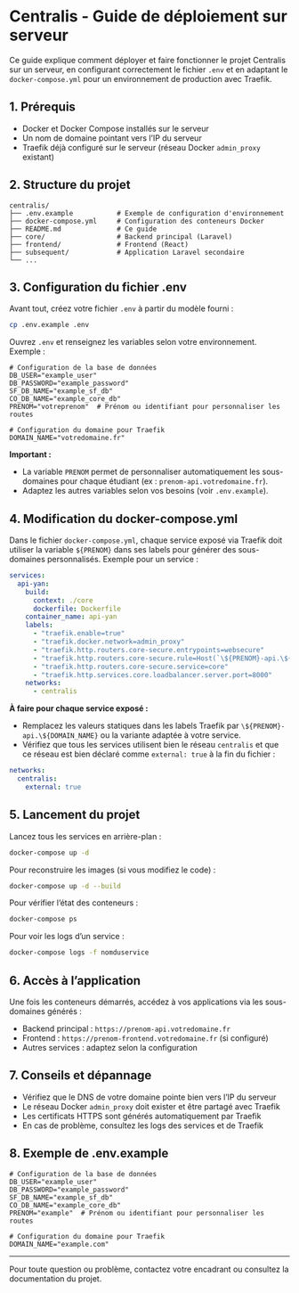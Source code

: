 # Centralis - Guide de déploiement sur serveur

Ce guide explique comment déployer et faire fonctionner le projet Centralis sur un serveur, en configurant correctement le fichier `.env` et en adaptant le `docker-compose.yml` pour un environnement de production avec Traefik.

## 1. Prérequis

- Docker et Docker Compose installés sur le serveur
- Un nom de domaine pointant vers l’IP du serveur
- Traefik déjà configuré sur le serveur (réseau Docker `admin_proxy` existant)

## 2. Structure du projet

```
centralis/
├── .env.example           # Exemple de configuration d'environnement
├── docker-compose.yml     # Configuration des conteneurs Docker
├── README.md              # Ce guide
├── core/                  # Backend principal (Laravel)
├── frontend/              # Frontend (React)
├── subsequent/            # Application Laravel secondaire
└── ...
```

## 3. Configuration du fichier .env

Avant tout, créez votre fichier `.env` à partir du modèle fourni :

```bash
cp .env.example .env
```

Ouvrez `.env` et renseignez les variables selon votre environnement. Exemple :

```dotenv
# Configuration de la base de données
DB_USER="example_user"
DB_PASSWORD="example_password"
SF_DB_NAME="example_sf_db"
CO_DB_NAME="example_core_db"
PRENOM="votreprenom"  # Prénom ou identifiant pour personnaliser les routes

# Configuration du domaine pour Traefik
DOMAIN_NAME="votredomaine.fr"
```

**Important :**
- La variable `PRENOM` permet de personnaliser automatiquement les sous-domaines pour chaque étudiant (ex : `prenom-api.votredomaine.fr`).
- Adaptez les autres variables selon vos besoins (voir `.env.example`).

## 4. Modification du docker-compose.yml

Dans le fichier `docker-compose.yml`, chaque service exposé via Traefik doit utiliser la variable `${PRENOM}` dans ses labels pour générer des sous-domaines personnalisés. Exemple pour un service :

```yaml
services:
  api-yan:
    build:
      context: ./core
      dockerfile: Dockerfile
    container_name: api-yan
    labels:
      - "traefik.enable=true"
      - "traefik.docker.network=admin_proxy"
      - "traefik.http.routers.core-secure.entrypoints=websecure"
      - "traefik.http.routers.core-secure.rule=Host(`\${PRENOM}-api.\${DOMAIN_NAME}`)"
      - "traefik.http.routers.core-secure.service=core"
      - "traefik.http.services.core.loadbalancer.server.port=8000"
    networks:
      - centralis
```

**À faire pour chaque service exposé :**
- Remplacez les valeurs statiques dans les labels Traefik par `\${PRENOM}-api.\${DOMAIN_NAME}` ou la variante adaptée à votre service.
- Vérifiez que tous les services utilisent bien le réseau `centralis` et que ce réseau est bien déclaré comme `external: true` à la fin du fichier :

```yaml
networks:
  centralis:
    external: true
```

## 5. Lancement du projet

Lancez tous les services en arrière-plan :

```bash
docker-compose up -d
```

Pour reconstruire les images (si vous modifiez le code) :

```bash
docker-compose up -d --build
```

Pour vérifier l’état des conteneurs :

```bash
docker-compose ps
```

Pour voir les logs d’un service :

```bash
docker-compose logs -f nomduservice
```

## 6. Accès à l’application

Une fois les conteneurs démarrés, accédez à vos applications via les sous-domaines générés :

- Backend principal : `https://prenom-api.votredomaine.fr`
- Frontend : `https://prenom-frontend.votredomaine.fr` (si configuré)
- Autres services : adaptez selon la configuration

## 7. Conseils et dépannage

- Vérifiez que le DNS de votre domaine pointe bien vers l’IP du serveur
- Le réseau Docker `admin_proxy` doit exister et être partagé avec Traefik
- Les certificats HTTPS sont générés automatiquement par Traefik
- En cas de problème, consultez les logs des services et de Traefik

## 8. Exemple de .env.example

```dotenv
# Configuration de la base de données
DB_USER="example_user"
DB_PASSWORD="example_password"
SF_DB_NAME="example_sf_db"
CO_DB_NAME="example_core_db"
PRENOM="example"  # Prénom ou identifiant pour personnaliser les routes

# Configuration du domaine pour Traefik
DOMAIN_NAME="example.com"
```

---

Pour toute question ou problème, contactez votre encadrant ou consultez la documentation du projet.